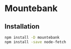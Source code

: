 # Mountebank

## Installation
```bash
npm install -D mountebank
npm install -save node-fetch

```




